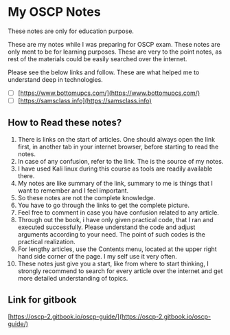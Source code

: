 # My OSCP Notes

These notes are only for education purpose.

These are my notes while I was preparing for OSCP exam. These notes are only ment to be for learning purposes. These are very to the point notes, as rest of the materials could be easily searched over the internet.

Please see the below links and follow. These are what helped me to understand deep in technologies.

* [ ] [https://www.bottomupcs.com/](https://www.bottomupcs.com/)
* [ ] [https://samsclass.info](https://samsclass.info)

## How to Read these notes?

1. There is links on the start of articles. One should always open the link first, in another tab in your internet browser, before starting to read the notes.
2. In case of any confusion, refer to the link. The is the source of my notes. 
3. I have used Kali linux during this course as tools are readily available there.
4. My notes are like summary of the link, summary to me is things that I want to remember and I feel important.
5. So these notes are not the complete knowledge.
6. You have to go through the links to get the complete picture.
7. Feel free to comment in case you have confusion related to any article.
8. Through out the book, i have only given practical code, that I ran and executed successfully. Please understand the code and adjust arguments according to your need. The point of such codes is the practical realization.
9. For lengthy articles, use the Contents menu, located at the upper right hand side corner of the page. I my self use it very often.
10. These notes just give you a start, like from where to start thinking, I strongly recommend to search for every article over the internet and get more detailed understanding of topics.

## Link for gitbook

[https://oscp-2.gitbook.io/oscp-guide/](https://oscp-2.gitbook.io/oscp-guide/)

